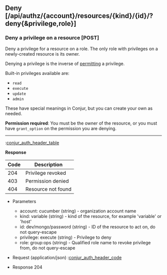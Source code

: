 ## Deny [/api/authz/{account}/resources/{kind}/{id}/?deny{&privilege,role}]

### Deny a privilege on a resource [POST]

Deny a privilege for a resource on a role.
The only role with privileges on a newly-created resource is its owner.

Denying a privilege is the inverse of [permitting](/#reference/resource/permit) a privilege.

Built-in privileges available are:

* `read`
* `execute`
* `update`
* `admin`

These have special meanings in Conjur, but you can create your own as needed.

**Permission required**: You must be the owner of the resource, or you must have `grant_option` on the
permission you are denying.

---

:[conjur_auth_header_table](partials/conjur_auth_header_table.md)

**Response**

|Code|Description|
|----|-----------|
|204|Privilege revoked|
|403|Permission denied|
|404|Resource not found|

+ Parameters
    + account: cucumber (string) - organization account name
    + kind: variable (string) - kind of the resource, for example 'variable' or 'host'
    + id: dev/mongo/password (string) - ID of the resource to act on, do not query-escape
    + privilege: execute (string) - Privilege to deny
    + role: group:ops (string) - Qualified role name to revoke privilege from, do not query-escape

+ Request (application/json)
    :[conjur_auth_header_code](partials/conjur_auth_header_code.md)

+ Response 204
